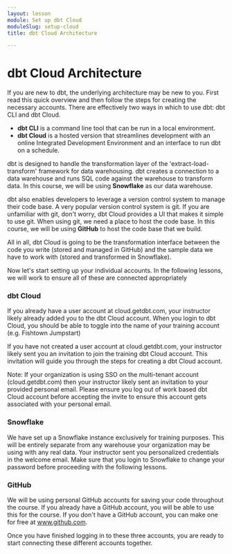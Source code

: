 ```yaml
---
layout: lesson
module: Set up dbt Cloud
moduleSlug: setup-cloud
title: dbt Cloud Architecture

---
```


# dbt Cloud Architecture
If you are new to dbt, the underlying architecture may be new to you.  First read this quick overview and then follow the steps for creating the necessary accounts.  There are effectively two ways in which to use dbt: dbt CLI and dbt Cloud.

* **dbt CLI** is a command line tool that can be run in a local environment.
* **dbt Cloud** is a hosted version that streamlines development with an online Integrated Development Environment and an interface to run dbt on a schedule.

dbt is designed to handle the transformation layer of the 'extract-load-transform' framework for data warehousing.  dbt creates a connection to a data warehouse and runs SQL code against the warehouse to transform data.  In this course, we will be using **Snowflake** as our data warehouse.

dbt also enables developers to leverage a version control system to manage their code base.  A very popular version control system is git.  If you are unfamiliar with git, don't worry, dbt Cloud provides a UI that makes it simple to use git.  When using git, we need a place to host the code base.  In this course, we will be using **GitHub** to host the code base that we build.

All in all, dbt Cloud is going to be the transformation interface between the code you write (stored and managed in GitHub) and the sample data we have to work with (stored and transformed in Snowflake).

Now let's start setting up your individual accounts.  In the following lessons, we will work to ensure all of these are connected appropriately

### dbt Cloud

If you already have a user account at cloud.getdbt.com, your instructor likely already added you to the dbt Cloud account.  When you login to dbt Cloud, you should be able to toggle into the name of your training account (e.g. Fishtown Jumpstart)

If you have not created a user account at cloud.getdbt.com, your instructor likely sent you an invitation to join the training dbt Cloud account.  This invitation will guide you through the steps for creating a dbt Cloud account.

Note: If your organization is using SSO on the multi-tenant account (cloud.getdbt.com) then your instructor likely sent an invitation to your provided personal email.  Please ensure you log out of work based dbt Cloud account before accepting the invite to ensure this account gets associated with your personal email.

### Snowflake

We have set up a Snowflake instance exclusively for training purposes.  This will be entirely separate from any warehouse your organization may be using with any real data.  Your instructor sent you personalized credentials in the welcome email.  Make sure that you login to Snowflake to change your password before proceeding with the following lessons.

### GitHub

We will be using personal GitHub accounts for saving your code throughout the course.  If you already have a GitHub account, you will be able to use this for the course.  If you don't have a GitHub account, you can make one for free at www.github.com.

Once you have finished logging in to these three accounts, you are ready to start connecting these different accounts together.